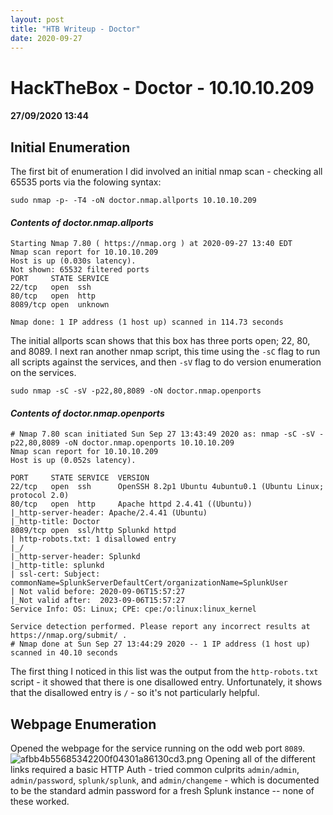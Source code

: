 ```yaml
---
layout: post
title: "HTB Writeup - Doctor"
date: 2020-09-27
---
```


# HackTheBox - Doctor - 10.10.10.209
#### 27/09/2020 13:44

## Initial Enumeration

The first bit of enumeration I did involved an initial nmap scan - checking all 65535 ports via the folowing syntax:

```shell
sudo nmap -p- -T4 -oN doctor.nmap.allports 10.10.10.209
```

#### *Contents of doctor.nmap.allports*
```shell
Starting Nmap 7.80 ( https://nmap.org ) at 2020-09-27 13:40 EDT
Nmap scan report for 10.10.10.209
Host is up (0.030s latency).
Not shown: 65532 filtered ports
PORT     STATE SERVICE
22/tcp   open  ssh
80/tcp   open  http
8089/tcp open  unknown

Nmap done: 1 IP address (1 host up) scanned in 114.73 seconds
```

The initial allports scan shows that this box has three ports open; 22, 80, and 8089. I next ran another nmap script, this time using the `-sC` flag to run all scripts against the services, and then `-sV` flag to do version enumeration on the services.

```shell
sudo nmap -sC -sV -p22,80,8089 -oN doctor.nmap.openports
```

#### *Contents of doctor.nmap.openports*
```shell
# Nmap 7.80 scan initiated Sun Sep 27 13:43:49 2020 as: nmap -sC -sV -p22,80,8089 -oN doctor.nmap.openports 10.10.10.209
Nmap scan report for 10.10.10.209
Host is up (0.052s latency).

PORT     STATE SERVICE  VERSION
22/tcp   open  ssh      OpenSSH 8.2p1 Ubuntu 4ubuntu0.1 (Ubuntu Linux; protocol 2.0)
80/tcp   open  http     Apache httpd 2.4.41 ((Ubuntu))
|_http-server-header: Apache/2.4.41 (Ubuntu)
|_http-title: Doctor
8089/tcp open  ssl/http Splunkd httpd
| http-robots.txt: 1 disallowed entry 
|_/
|_http-server-header: Splunkd
|_http-title: splunkd
| ssl-cert: Subject: commonName=SplunkServerDefaultCert/organizationName=SplunkUser
| Not valid before: 2020-09-06T15:57:27
|_Not valid after:  2023-09-06T15:57:27
Service Info: OS: Linux; CPE: cpe:/o:linux:linux_kernel

Service detection performed. Please report any incorrect results at https://nmap.org/submit/ .
# Nmap done at Sun Sep 27 13:44:29 2020 -- 1 IP address (1 host up) scanned in 40.10 seconds
```

The first thing I noticed in this list was the output from the `http-robots.txt` script - it showed that there is one disallowed entry. Unfortunately, it shows that the disallowed entry is `/` - so it's not particularly helpful. 

## Webpage Enumeration

Opened the webpage for the service running on the odd web port `8089`. 
![afbb4b55685342200f04301a86130cd3.png](:/d342b1d4cdd24286830cdabfa3936bcb)
Opening all of the different links required a basic HTTP Auth - tried common culprits `admin/admin`, `admin/password`, `splunk/splunk`, and `admin/changeme` - which is documented to be the standard admin password for a fresh Splunk instance -- none of these worked.




